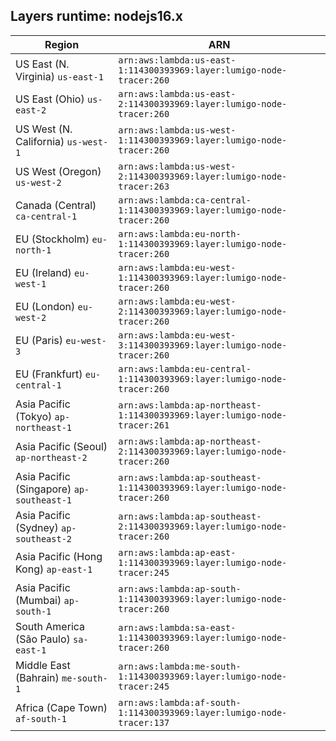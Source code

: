 Layers runtime: nodejs16.x
----
| Region | ARN |
| --- | --- |
|US East (N. Virginia)  `us-east-1`|`arn:aws:lambda:us-east-1:114300393969:layer:lumigo-node-tracer:260`|
|US East (Ohio)  `us-east-2`|`arn:aws:lambda:us-east-2:114300393969:layer:lumigo-node-tracer:260`|
|US West (N. California)  `us-west-1`|`arn:aws:lambda:us-west-1:114300393969:layer:lumigo-node-tracer:260`|
|US West (Oregon)  `us-west-2`|`arn:aws:lambda:us-west-2:114300393969:layer:lumigo-node-tracer:263`|
|Canada (Central)  `ca-central-1`|`arn:aws:lambda:ca-central-1:114300393969:layer:lumigo-node-tracer:260`|
|EU (Stockholm)  `eu-north-1`|`arn:aws:lambda:eu-north-1:114300393969:layer:lumigo-node-tracer:260`|
|EU (Ireland)  `eu-west-1`|`arn:aws:lambda:eu-west-1:114300393969:layer:lumigo-node-tracer:260`|
|EU (London)  `eu-west-2`|`arn:aws:lambda:eu-west-2:114300393969:layer:lumigo-node-tracer:260`|
|EU (Paris)  `eu-west-3`|`arn:aws:lambda:eu-west-3:114300393969:layer:lumigo-node-tracer:260`|
|EU (Frankfurt)  `eu-central-1`|`arn:aws:lambda:eu-central-1:114300393969:layer:lumigo-node-tracer:260`|
|Asia Pacific (Tokyo)  `ap-northeast-1`|`arn:aws:lambda:ap-northeast-1:114300393969:layer:lumigo-node-tracer:261`|
|Asia Pacific (Seoul)  `ap-northeast-2`|`arn:aws:lambda:ap-northeast-2:114300393969:layer:lumigo-node-tracer:260`|
|Asia Pacific (Singapore)  `ap-southeast-1`|`arn:aws:lambda:ap-southeast-1:114300393969:layer:lumigo-node-tracer:260`|
|Asia Pacific (Sydney)  `ap-southeast-2`|`arn:aws:lambda:ap-southeast-2:114300393969:layer:lumigo-node-tracer:260`|
|Asia Pacific (Hong Kong)  `ap-east-1`|`arn:aws:lambda:ap-east-1:114300393969:layer:lumigo-node-tracer:245`|
|Asia Pacific (Mumbai)  `ap-south-1`|`arn:aws:lambda:ap-south-1:114300393969:layer:lumigo-node-tracer:260`|
|South America (São Paulo)  `sa-east-1`|`arn:aws:lambda:sa-east-1:114300393969:layer:lumigo-node-tracer:260`|
|Middle East (Bahrain)  `me-south-1`|`arn:aws:lambda:me-south-1:114300393969:layer:lumigo-node-tracer:245`|
|Africa (Cape Town)  `af-south-1`|`arn:aws:lambda:af-south-1:114300393969:layer:lumigo-node-tracer:137`|
